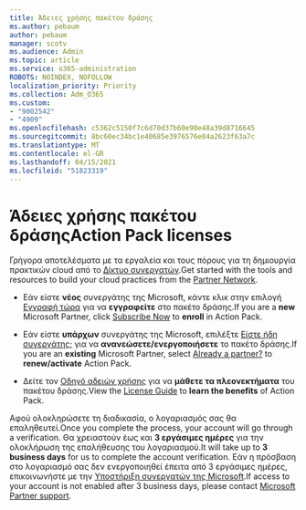 ```yaml
---
title: Άδειες χρήσης πακέτου δράσης
ms.author: pebaum
author: pebaum
manager: scotv
ms.audience: Admin
ms.topic: article
ms.service: o365-administration
ROBOTS: NOINDEX, NOFOLLOW
localization_priority: Priority
ms.collection: Adm_O365
ms.custom:
- "9002542"
- "4909"
ms.openlocfilehash: c5362c5150f7c6d70d37b60e90e48a39d8716645
ms.sourcegitcommit: 8bc60ec34bc1e40685e3976576e04a2623f63a7c
ms.translationtype: MT
ms.contentlocale: el-GR
ms.lasthandoff: 04/15/2021
ms.locfileid: "51823319"
---
```

# <a name="action-pack-licenses"></a><span data-ttu-id="cf512-102">Άδειες χρήσης πακέτου δράσης</span><span class="sxs-lookup"><span data-stu-id="cf512-102">Action Pack licenses</span></span>

<span data-ttu-id="cf512-103">Γρήγορα αποτελέσματα με τα εργαλεία και τους πόρους για τη δημιουργία πρακτικών cloud από το [Δίκτυο συνεργατών](https://aka.ms/MPNActionPack).</span><span class="sxs-lookup"><span data-stu-id="cf512-103">Get started with the tools and resources to build your cloud practices from the [Partner Network](https://aka.ms/MPNActionPack).</span></span>

- <span data-ttu-id="cf512-104">Εάν είστε **νέος** συνεργάτης της Microsoft, κάντε κλικ στην επιλογή [Εγγραφή τώρα](https://aka.ms/MPNActionPackNew) για να **εγγραφείτε** στο πακέτο δράσης.</span><span class="sxs-lookup"><span data-stu-id="cf512-104">If you are a **new** Microsoft Partner, click [Subscribe Now](https://aka.ms/MPNActionPackNew) to **enroll** in Action Pack.</span></span>

- <span data-ttu-id="cf512-105">Εάν είστε **υπάρχων** συνεργάτης της Microsoft, επιλέξτε [Είστε ήδη συνεργάτης;](https://aka.ms/MPNActionPackExisting) για να **ανανεώσετε/ενεργοποιήσετε** το πακέτο δράσης.</span><span class="sxs-lookup"><span data-stu-id="cf512-105">If you are an **existing** Microsoft Partner, select [Already a partner?](https://aka.ms/MPNActionPackExisting) to **renew/activate** Action Pack.</span></span> 

- <span data-ttu-id="cf512-106">Δείτε τον [Οδηγό αδειών χρήσης](https://aka.ms/MPNActionPackGuide) για να **μάθετε τα πλεονεκτήματα** του πακέτου δράσης.</span><span class="sxs-lookup"><span data-stu-id="cf512-106">View the [License Guide](https://aka.ms/MPNActionPackGuide) to **learn the benefits** of Action Pack.</span></span> 

<span data-ttu-id="cf512-107">Αφού ολοκληρώσετε τη διαδικασία, ο λογαριασμός σας θα επαληθευτεί.</span><span class="sxs-lookup"><span data-stu-id="cf512-107">Once you complete the process, your account will go through a verification.</span></span> <span data-ttu-id="cf512-108">Θα χρειαστούν έως και **3 εργάσιμες ημέρες** για την ολοκλήρωση της επαλήθευσης του λογαριασμού.</span><span class="sxs-lookup"><span data-stu-id="cf512-108">It will take up to **3 business days** for us to complete the account verification.</span></span> <span data-ttu-id="cf512-109">Εάν η πρόσβαση στο λογαριασμό σας δεν ενεργοποιηθεί έπειτα από 3 εργάσιμες ημέρες, επικοινωνήστε με την [Υποστήριξη συνεργατών της Microsoft](https://aka.ms/MPNActionPackSupport).</span><span class="sxs-lookup"><span data-stu-id="cf512-109">If access to your account is not enabled after 3 business days, please contact [Microsoft Partner support](https://aka.ms/MPNActionPackSupport).</span></span> 
